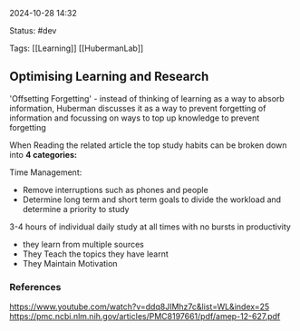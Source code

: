 
2024-10-28 14:32

Status: #dev

Tags: [[Learning]] [[HubermanLab]]

## Optimising Learning and Research

'Offsetting Forgetting' - instead of thinking of learning as a way to absorb information, Huberman discusses it as a way to prevent forgetting of information and focussing on ways to top up knowledge to prevent forgetting

When Reading the related article the top study habits can be broken down into **4 categories:**

Time Management:
- Remove interruptions such as phones and people
- Determine long term and short term goals to divide the workload and determine a priority to study

 3-4 hours of individual daily study at all times with no bursts in productivity
- they learn from multiple sources
- They Teach the topics they have learnt
- They Maintain Motivation



### References
https://www.youtube.com/watch?v=ddq8JIMhz7c&list=WL&index=25
https://pmc.ncbi.nlm.nih.gov/articles/PMC8197661/pdf/amep-12-627.pdf